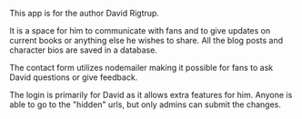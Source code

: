 This app is for the author David Rigtrup.

It is a space for him to communicate with fans and to give updates on current books or anything else he wishes to share.
All the blog posts and character bios are saved in a database.

The contact form utilizes nodemailer making it possible for fans to ask David questions or give feedback.

The login is primarily for David as it allows extra features for him.
Anyone is able to go to the "hidden" urls, but only admins can submit the changes.
